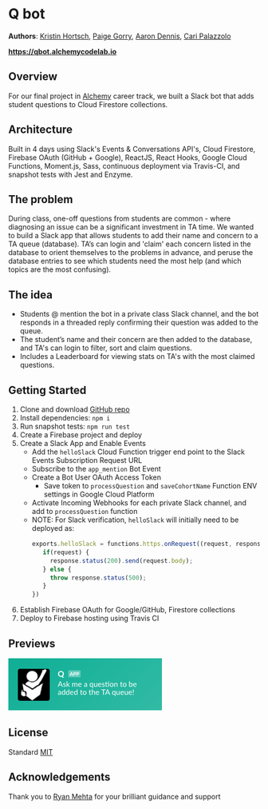 # Q bot

**Authors**: [Kristin Hortsch](https://github.com/kristinhortsch), [Paige Gorry](https://github.com/paigeegorry), [Aaron Dennis](https://github.com/AaronD87), [Cari Palazzolo](https://github.com/caripizza)

**https://qbot.alchemycodelab.io**

## Overview
For our final project in [Alchemy](https://www.alchemycodelab.com/) career track, we built a Slack bot that adds student questions to Cloud Firestore collections.

## Architecture
Built in 4 days using Slack's Events & Conversations API's, Cloud Firestore, Firebase OAuth (GitHub + Google), ReactJS, React Hooks, Google Cloud Functions, Moment.js, Sass, continuous deployment via Travis-CI, and snapshot tests with Jest and Enzyme.

## The problem
During class, one-off questions from students are common - where diagnosing an issue can be a significant investment in TA time. We wanted to build a Slack app that allows students to add their name and concern to a TA queue (database). TA’s can login and 'claim' each concern listed in the database to orient themselves to the problems in advance, and peruse the database entries to see which students need the most help (and which topics are the most confusing).

## The idea
- Students @ mention the bot in a private class Slack channel, and the bot responds in a threaded reply confirming their question was added to the queue.
- The student’s name and their concern are then added to the database, and TA's can login to filter, sort and claim questions.
- Includes a Leaderboard for viewing stats on TA's with the most claimed questions.

## Getting Started
1. Clone and download [GitHub repo](https://github.com/team-q/q-bot-sandbox)
2. Install dependencies: `npm i`
3. Run snapshot tests: `npm run test`
4. Create a Firebase project and deploy
5. Create a Slack App and Enable Events
   * Add the `helloSlack` Cloud Function trigger end point to the Slack Events Subscription Request URL
   * Subscribe to the `app_mention` Bot Event
   * Create a Bot User OAuth Access Token
     * Save token to `processQuestion` and `saveCohortName` Function ENV settings in Google Cloud Platform
   * Activate Incoming Webhooks for each private Slack channel, and add to `processQuestion` function
   * NOTE: For Slack verification, `helloSlack` will initially need to be deployed as:
     ```javascript
     exports.helloSlack = functions.https.onRequest((request, response) => {
        if(request) {
          response.status(200).send(request.body);
        } else {
          throw response.status(500);
        }
     })
     ```
6. Establish Firebase OAuth for Google/GitHub, Firestore collections
7. Deploy to Firebase hosting using Travis CI

## Previews
![Qbot](./src/assets/QbotSlackapp.png)

## License
Standard [MIT](/LICENSE.md)

## Acknowledgements
Thank you to [Ryan Mehta](https://github.com/mehtaphysical) for your brilliant guidance and support
